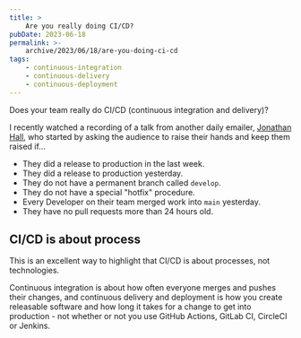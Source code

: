 ```yaml
---
title: >
    Are you really doing CI/CD?
pubDate: 2023-06-18
permalink: >-
    archive/2023/06/18/are-you-doing-ci-cd
tags:
    - continuous-integration
    - continuous-delivery
    - continuous-deployment
---
```


Does your team really do CI/CD (continuous integration and delivery)?

I recently watched a recording of a talk from another daily emailer, [Jonathan Hall](https://jhall.io), who started by asking the audience to raise their hands and keep them raised if...

* They did a release to production in the last week.
* They did a release to production yesterday.
* They do not have a permanent branch called `develop`.
* They do not have a special "hotfix" procedure.
* Every Developer on their team merged work into `main` yesterday.
* They have no pull requests more than 24 hours old.

## CI/CD is about process

This is an excellent way to highlight that CI/CD is about processes, not technologies.

Continuous integration is about how often everyone merges and pushes their changes, and continuous delivery and deployment is how you create releasable software and how long it takes for a change to get into production - not whether or not you use GitHub Actions, GitLab CI, CircleCI or Jenkins.

